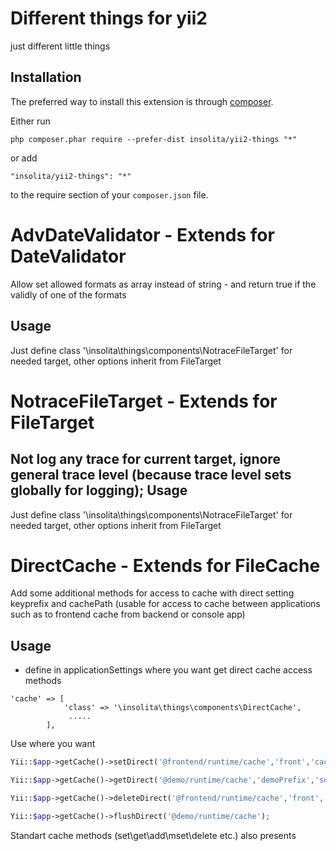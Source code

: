 Different things for yii2
=========================
just different little things

Installation
------------

The preferred way to install this extension is through [composer](http://getcomposer.org/download/).

Either run

```
php composer.phar require --prefer-dist insolita/yii2-things "*"
```

or add

```
"insolita/yii2-things": "*"
```

to the require section of your `composer.json` file.

AdvDateValidator - Extends for DateValidator
===================================
Allow set allowed formats as array instead of string - and return true if the validly of one of the formats

Usage
-----
Just define class '\insolita\things\components\NotraceFileTarget'  for needed target, other options inherit from FileTarget

NotraceFileTarget - Extends for FileTarget
===================================
Not log any trace for current target, ignore general trace level (because trace level sets globally for logging);
Usage
-----
Just define class '\insolita\things\components\NotraceFileTarget'  for needed target, other options inherit from FileTarget

DirectCache - Extends for FileCache
===================================
Add some additional methods for access to cache with direct setting keyprefix and cachePath
(usable for access to cache between applications such as to frontend cache from backend or console app)

Usage
-----

 - define in applicationSettings where you want get direct cache access methods

 ```
 'cache' => [
             'class' => '\insolita\things\components\DirectCache',
              .....
         ],
```

Use where you want

```php
Yii::$app->getCache()->setDirect('@frontend/runtime/cache','front','cache_1','data_1', $duration);

Yii::$app->getCache()->getDirect('@demo/runtime/cache','demoPrefix','somecachekey');

Yii::$app->getCache()->deleteDirect('@frontend/runtime/cache','front','cache_1');

Yii::$app->getCache()->flushDirect('@demo/runtime/cache');

```
Standart cache methods (set\get\add\mset\delete  etc.) also presents